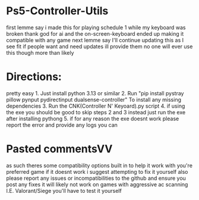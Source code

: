 # Ps5-Controller-Utils

first lemme say i made this for playing schedule 1 while my keyboard was broken thank god for ai and the on-screen-keyboard ended up making it compatible with any game
next lemme say I'll continue updating this as I see fit if people want and need updates ill provide them no one will ever use this though more than likely

# Directions:
pretty easy 1. Just install python 3.13 or similar
2. Run "pip install pystray pillow pynput pydirectinput dualsense-controller" To install any missing dependencies
3. Run the CNK(Controller N' Keyoard).py script
4. if using the exe you should be good to skip steps 2 and 3 instead just run the exe after installing pythong
5. if for any reason the exe doesnt work please report the error and provide any logs you can

# Pasted commentsVV
 as such theres some compatibility options built in to help it work with you're preferred game 
 if it doesnt work i suggest attempting to fix it yourself also please report any issues or incompatibilities to the github and ensure you post any fixes
 it will likely not work on games with aggressive ac scanning I.E. Valorant/Siege you'll have to test it yourself
